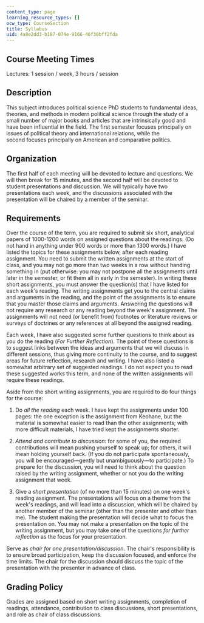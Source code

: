 ```yaml
---
content_type: page
learning_resource_types: []
ocw_type: CourseSection
title: Syllabus
uid: 4a8e2dd3-b187-074e-9166-46f30bff2fda
---
```


Course Meeting Times
--------------------

Lectures: 1 session / week, 3 hours / session

Description
-----------

This subject introduces political science PhD students to fundamental ideas, theories, and methods in modern political science through the study of a small number of major books and articles that are intrinsically good and have been influential in the field. The first semester focuses principally on issues of political theory and international relations, while the second focuses principally on American and comparative politics.

Organization
------------

The first half of each meeting will be devoted to lecture and questions. We will then break for 15 minutes, and the second half will be devoted to student presentations and discussion. We will typically have two presentations each week, and the discussions associated with the presentation will be chaired by a member of the seminar.

Requirements
------------

Over the course of the term, you are required to submit six short, analytical papers of 1000-1200 words on assigned questions about the readings. (Do not hand in anything under 900 words or more than 1300 words.) I have listed the topics for these assignments below, after each reading assignment. You need to submit the written assignments at the start of class, and you may not go more than two weeks in a row without handing something in (put otherwise: you may not postpone all the assignments until later in the semester, or fit them all in early in the semester). In writing these short assignments, you must answer the question(s) that I have listed for each week's reading. The writing assignments get you to the central claims and arguments in the reading, and the point of the assignments is to ensure that you master those claims and arguments. Answering the questions will not require any research or any reading beyond the week's assignment. The assignments will not need (or benefit from) footnotes or literature reviews or surveys of doctrines or any references at all beyond the assigned reading.

Each week, I have also suggested some further questions to think about as you do the reading (_For Further Reflection_). The point of these questions is to suggest links between the ideas and arguments that we will discuss in different sessions, thus giving more continuity to the course, and to suggest areas for future reflection, research and writing. I have also listed a somewhat arbitrary set of suggested readings. I do not expect you to read these suggested works this term, and none of the written assignments will require these readings.

Aside from the short writing assignments, you are required to do four things for the course:

1.  Do _all the reading_ each week. I have kept the assignments under 100 pages: the one exception is the assignment from Keohane, but the material is somewhat easier to read than the other assignments; with more difficult materials, I have tried kept the assignments shorter.  
      
    
2.  _Attend and contribute to discussion_: for some of you, the required contributions will mean pushing yourself to speak up; for others, it will mean holding yourself back. (If you do not participate spontaneously, you will be encouraged—gently but unambiguously—to participate.) To prepare for the discussion, you will need to think about the question raised by the writing assignment, whether or not you do the writing assignment that week.  
      
    
3.  Give a _short presentation_ (of no more than 15 minutes) on one week's reading assignment. The presentations will focus on a theme from the week's readings, and will lead into a discussion, which will be chaired by another member of the seminar (other than the presenter and other than me). The student making the presentation will decide what to focus the presentation on. You may not make a presentation on the topic of the writing assignment, but you may take one of the questions _for further reflection_ as the focus for your presentation.

Serve as _chair for one presentation/discussion_. The chair's responsibility is to ensure broad participation, keep the discussion focused, and enforce the time limits. The chair for the discussion should discuss the topic of the presentation with the presenter in advance of class.

Grading Policy
--------------

Grades are assigned based on short writing assignments, completion of readings, attendance, contribution to class discussions, short presentations, and role as chair of class discussions.